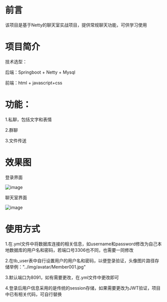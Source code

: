 # 前言

该项目是基于Netty的聊天室实战项目，提供常规聊天功能，可供学习使用

# 项目简介

技术选型：

  后端：Springboot + Netty + Mysql
  
  前端：html + javascript+css
  
# 功能：

1.私聊，包括文字和表情

2.群聊

3.文件传送

# 效果图

登录界面

![image](https://user-images.githubusercontent.com/37926364/111079509-3ee6b500-8535-11eb-8d97-04584fcca6f4.png)

聊天室界面

![image](https://user-images.githubusercontent.com/37926364/111079455-0c3cbc80-8535-11eb-89d3-008fb26a56f8.png)

# 使用方式

1.在.yml文件中将数据库连接的相关信息，如username和password修改为自己本地数据库的用户名和密码，若端口号3306也不同，也需要一同修改

2.在tb_user表中自行设置用户的用户名和密码，以便登录验证，头像图片路径存储举例："../img/avatar/Member001.jpg"

3.默认端口为8091，如有需要更改，在.yml文件中更改即可

4.登录后用户信息采用的是传统的session存储，如果需要更改为JWT验证，项目中已有相关代码，可自行替换

